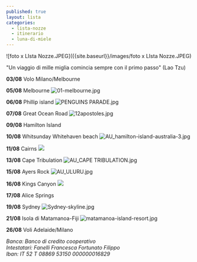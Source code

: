 ```yaml
---
published: true
layout: lista
categories:
  - lista-nozze
  - itinerario
  - luna-di-miele
---
```

![foto x LIsta Nozze.JPEG]({{site.baseurl}}/images/foto x LIsta Nozze.JPEG)
<div class="citazione">
"Un viaggio di mille miglia comincia sempre con il primo passo" (Lao Tzu)
</div>

**03/08** Volo Milano/Melbourne

**05/08** Melbourne
![01-melbourne.jpg]({{site.baseurl}}/images/01-melbourne.jpg)

**06/08** Phillip island
![PENGUINS PARADE.jpg]({{site.baseurl}}/images/PENGUINS%20PARADE.jpg)

**07/08** Great Ocean Road
![12apostoles.jpg]({{site.baseurl}}/images/12apostoles.jpg)

**09/08** Hamilton Island

**10/08** Whitsunday Whitehaven beach
![AU_hamilton-island-australia-3.jpg]({{site.baseurl}}/images/AU_hamilton-island-australia-3.jpg)

**11/08** Cairns
![]({{site.baseurl}}/images/AU_barriera%20corallina.jpg)

**13/08** Cape Tribulation
![AU_CAPE TRIBULATION.jpg]({{site.baseurl}}/images/AU_CAPE%20TRIBULATION.jpg)

**15/08** Ayers Rock
![AU_ULURU.jpg]({{site.baseurl}}/images/AU_ULURU.jpg)

**16/08** Kings Canyon
![]({{site.baseurl}}/images/AU_kings-canyon-australia-6.jpg)

**17/08** Alice Springs

**19/08** Sydney
![Sydney-skyline.jpg]({{site.baseurl}}/images/Sydney-skyline.jpg)

**21/08** Isola di Matamanoa-Fiji
![matamanoa-island-resort.jpg]({{site.baseurl}}/images/matamanoa-island-resort.jpg)

**26/08** Voli Adelaide/Milano
	 

<address>
Banca: Banco di credito cooperativo<br/>
Intestatari: Fanelli Francesca  Fortunato Filippo<br/>
Iban: IT 52 T 08869 53150 000000016829<br/>
</address>
